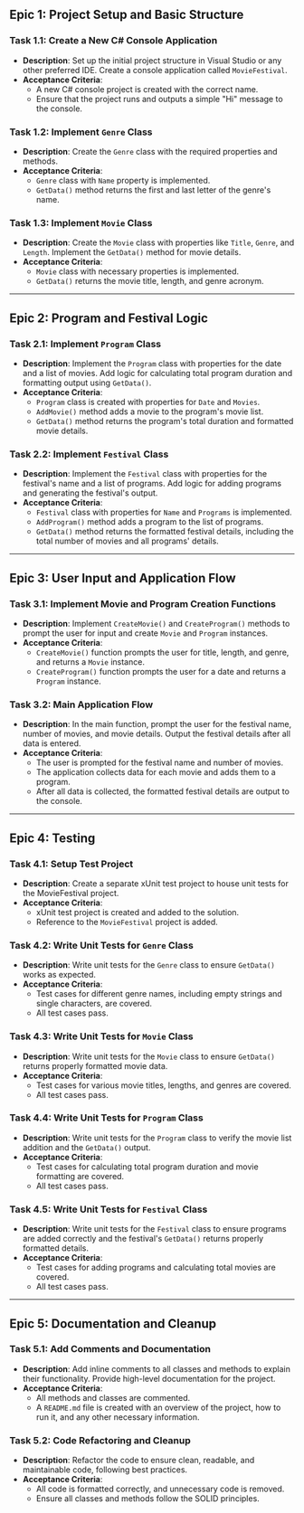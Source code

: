 ## Epic 1: Project Setup and Basic Structure

### Task 1.1: Create a New C# Console Application

-   **Description**: Set up the initial project structure in Visual Studio or any other preferred IDE. Create a console application called `MovieFestival`.
-   **Acceptance Criteria**:
    -   A new C# console project is created with the correct name.
    -   Ensure that the project runs and outputs a simple "Hi" message to the console.

### Task 1.2: Implement `Genre` Class

-   **Description**: Create the `Genre` class with the required properties and methods.
-   **Acceptance Criteria**:
    -   `Genre` class with `Name` property is implemented.
    -   `GetData()` method returns the first and last letter of the genre's name.

### Task 1.3: Implement `Movie` Class

-   **Description**: Create the `Movie` class with properties like `Title`, `Genre`, and `Length`. Implement the `GetData()` method for movie details.
-   **Acceptance Criteria**:
    -   `Movie` class with necessary properties is implemented.
    -   `GetData()` returns the movie title, length, and genre acronym.

---

## Epic 2: Program and Festival Logic

### Task 2.1: Implement `Program` Class

-   **Description**: Implement the `Program` class with properties for the date and a list of movies. Add logic for calculating total program duration and formatting output using `GetData()`.
-   **Acceptance Criteria**:
    -   `Program` class is created with properties for `Date` and `Movies`.
    -   `AddMovie()` method adds a movie to the program's movie list.
    -   `GetData()` method returns the program's total duration and formatted movie details.

### Task 2.2: Implement `Festival` Class

-   **Description**: Implement the `Festival` class with properties for the festival's name and a list of programs. Add logic for adding programs and generating the festival's output.
-   **Acceptance Criteria**:
    -   `Festival` class with properties for `Name` and `Programs` is implemented.
    -   `AddProgram()` method adds a program to the list of programs.
    -   `GetData()` method returns the formatted festival details, including the total number of movies and all programs' details.

---

## Epic 3: User Input and Application Flow

### Task 3.1: Implement Movie and Program Creation Functions

-   **Description**: Implement `CreateMovie()` and `CreateProgram()` methods to prompt the user for input and create `Movie` and `Program` instances.
-   **Acceptance Criteria**:
    -   `CreateMovie()` function prompts the user for title, length, and genre, and returns a `Movie` instance.
    -   `CreateProgram()` function prompts the user for a date and returns a `Program` instance.

### Task 3.2: Main Application Flow

-   **Description**: In the main function, prompt the user for the festival name, number of movies, and movie details. Output the festival details after all data is entered.
-   **Acceptance Criteria**:
    -   The user is prompted for the festival name and number of movies.
    -   The application collects data for each movie and adds them to a program.
    -   After all data is collected, the formatted festival details are output to the console.

---

## Epic 4: Testing

### Task 4.1: Setup Test Project

-   **Description**: Create a separate xUnit test project to house unit tests for the MovieFestival project.
-   **Acceptance Criteria**:
    -   xUnit test project is created and added to the solution.
    -   Reference to the `MovieFestival` project is added.

### Task 4.2: Write Unit Tests for `Genre` Class

-   **Description**: Write unit tests for the `Genre` class to ensure `GetData()` works as expected.
-   **Acceptance Criteria**:
    -   Test cases for different genre names, including empty strings and single characters, are covered.
    -   All test cases pass.

### Task 4.3: Write Unit Tests for `Movie` Class

-   **Description**: Write unit tests for the `Movie` class to ensure `GetData()` returns properly formatted movie data.
-   **Acceptance Criteria**:
    -   Test cases for various movie titles, lengths, and genres are covered.
    -   All test cases pass.

### Task 4.4: Write Unit Tests for `Program` Class

-   **Description**: Write unit tests for the `Program` class to verify the movie list addition and the `GetData()` output.
-   **Acceptance Criteria**:
    -   Test cases for calculating total program duration and movie formatting are covered.
    -   All test cases pass.

### Task 4.5: Write Unit Tests for `Festival` Class

-   **Description**: Write unit tests for the `Festival` class to ensure programs are added correctly and the festival's `GetData()` returns properly formatted details.
-   **Acceptance Criteria**:
    -   Test cases for adding programs and calculating total movies are covered.
    -   All test cases pass.

---

## Epic 5: Documentation and Cleanup

### Task 5.1: Add Comments and Documentation

-   **Description**: Add inline comments to all classes and methods to explain their functionality. Provide high-level documentation for the project.
-   **Acceptance Criteria**:
    -   All methods and classes are commented.
    -   A `README.md` file is created with an overview of the project, how to run it, and any other necessary information.

### Task 5.2: Code Refactoring and Cleanup

-   **Description**: Refactor the code to ensure clean, readable, and maintainable code, following best practices.
-   **Acceptance Criteria**:
    -   All code is formatted correctly, and unnecessary code is removed.
    -   Ensure all classes and methods follow the SOLID principles.

